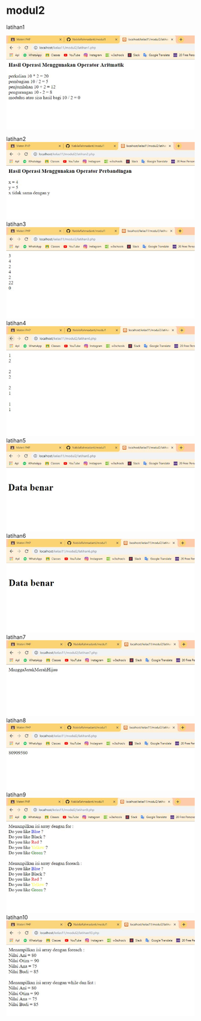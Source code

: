 # modul2
latihan1

![alt text](https://github.com/NabilaRahmadanti/modul2/blob/master/modul2/hasil%20modul2/latihan1.JPG)

latihan2
![alt text](https://github.com/NabilaRahmadanti/modul2/blob/master/modul2/hasil%20modul2/latihan2.JPG)
latihan3
![alt text](https://github.com/NabilaRahmadanti/modul2/blob/master/modul2/hasil%20modul2/latihan3.JPG)
latihan4
![alt text](https://github.com/NabilaRahmadanti/modul2/blob/master/modul2/hasil%20modul2/latihan4.JPG)
latihan5
![alt text](https://github.com/NabilaRahmadanti/modul2/blob/master/modul2/hasil%20modul2/latihan5.JPG)
latihan6
![alt text](https://github.com/NabilaRahmadanti/modul2/blob/master/modul2/hasil%20modul2/latihan6.JPG)
latihan7
![alt text](https://github.com/NabilaRahmadanti/modul2/blob/master/modul2/hasil%20modul2/latihan7.JPG)
latihan8
![alt text](https://github.com/NabilaRahmadanti/modul2/blob/master/modul2/hasil%20modul2/latihan8.JPG)
latihan9
![alt text](https://github.com/NabilaRahmadanti/modul2/blob/master/modul2/hasil%20modul2/latihan9.JPG)
latihan10
![alt text](https://github.com/NabilaRahmadanti/modul2/blob/master/modul2/hasil%20modul2/latihan10.JPG)
